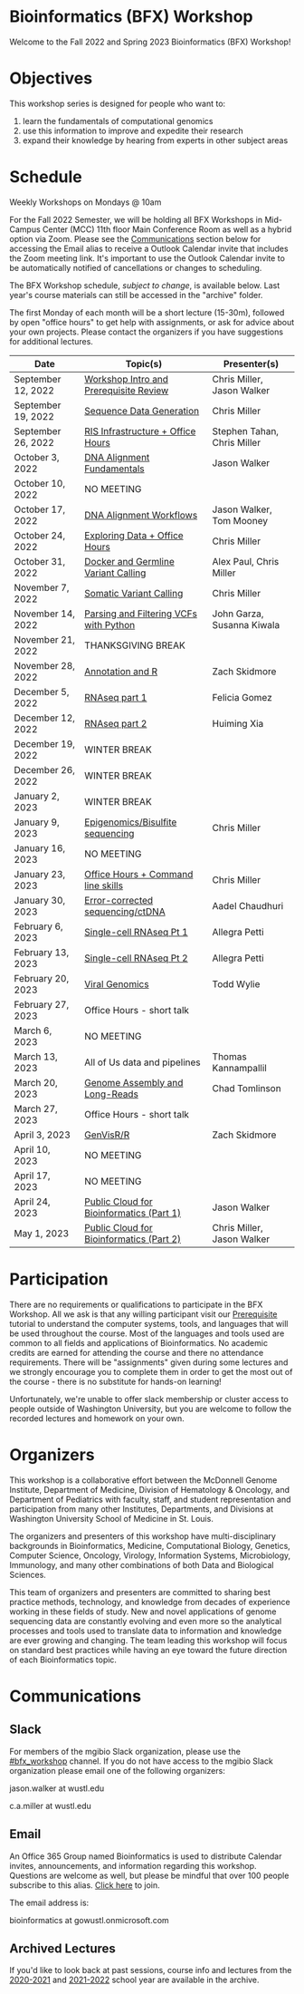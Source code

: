# Bioinformatics (BFX) Workshop

Welcome to the Fall 2022 and Spring 2023 Bioinformatics (BFX) Workshop! 

# Objectives

This workshop series is designed for people who want to:
1) learn the fundamentals of computational genomics
2) use this information to improve and expedite their research
3) expand their knowledge by hearing from experts in other subject areas

# Schedule

Weekly Workshops on Mondays @ 10am

For the Fall 2022 Semester, we will be holding all BFX Workshops in Mid-Campus Center (MCC) 11th floor Main Conference Room as well as a hybrid option via Zoom. Please see the [Communications](README.md#Communications) section below for accessing the Email alias to receive a Outlook Calendar invite that includes the Zoom meeting link. It's important to use the Outlook Calendar invite to be automatically notified of cancellations or changes to scheduling.

The BFX Workshop schedule, _subject to change_, is available below. Last year's course materials can still be accessed in the "archive" folder.

The first Monday of each month will be a short lecture (15-30m), followed by open "office hours" to get help with assignments, or ask for advice about your own projects. Please contact the organizers if you have suggestions for additional lectures.

|Date|Topic(s)|Presenter(s)|
|----|--------|------------|
| September 12, 2022 | [Workshop Intro and Prerequisite Review](lectures/week_01) | Chris Miller, Jason Walker | 
| September 19, 2022 | [Sequence Data Generation](lectures/week_02) | Chris Miller |
| September 26, 2022 | [RIS Infrastructure + Office Hours](https://wustl.box.com/s/003l9e3q1oh8631fdzct90aafcuxot1b) | Stephen Tahan, Chris Miller | 
| October 3, 2022 | [DNA Alignment Fundamentals](lectures/week_04) | Jason Walker |
| October 10, 2022 | NO MEETING | |
| October 17, 2022 | [DNA Alignment Workflows](lectures/week_05) | Jason Walker, Tom Mooney |
| October 24, 2022 | [Exploring Data + Office Hours](lectures/week_06) | Chris Miller |
| October 31, 2022 | [Docker and Germline Variant Calling](lectures/week_07) | Alex Paul, Chris Miller |
| November 7, 2022 | [Somatic Variant Calling](lectures/week_08) | Chris Miller|
| November 14, 2022 | [Parsing and Filtering VCFs with Python](lectures/week_09) | John Garza, Susanna Kiwala |
| November 21, 2022 | THANKSGIVING BREAK | |
| November 28, 2022 | [Annotation and R](lectures/week_10) | Zach Skidmore |
| December 5, 2022 | [RNAseq part 1](lectures/week_11) | Felicia Gomez |
| December 12, 2022 | [RNAseq part 2](lectures/week_12) | Huiming Xia |
| December 19, 2022 | WINTER BREAK | |
| December 26, 2022 | WINTER BREAK | |
| January 2, 2023 | WINTER BREAK | |
| January 9, 2023 | [Epigenomics/Bisulfite sequencing](lectures/week_13) | Chris Miller |
| January 16, 2023 | NO MEETING |  | 
| January 23, 2023 | [Office Hours + Command line skills](lectures/week_14) | Chris Miller | 
| January 30, 2023 | [Error-corrected sequencing/ctDNA](lectures/week_15) | Aadel Chaudhuri | 
| February 6, 2023 | [Single-cell RNAseq Pt 1](lectures/week_16) | Allegra Petti |
| February 13, 2023 | [Single-cell RNAseq Pt 2](lectures/week_17) | Allegra Petti |
| February 20, 2023 | [Viral Genomics](lectures/week_18) | Todd Wylie  |
| February 27, 2023 | Office Hours - short talk | |
| March 6, 2023 | NO MEETING |  |
| March 13, 2023 | All of Us data and pipelines | Thomas Kannampallil |
| March 20, 2023 | [Genome Assembly and Long-Reads](lectures/week_22) | Chad Tomlinson | 
| March 27, 2023 | Office Hours - short talk |  | 
| April 3, 2023 | [GenVisR/R](lectures/week_24) | Zach Skidmore |
| April 10, 2023 | NO MEETING | |
| April 17, 2023 | NO MEETING | |
| April 24, 2023 | [Public Cloud for Bioinformatics (Part 1)](lectures/week_27) | Jason Walker |
| May 1, 2023 | [Public Cloud for Bioinformatics (Part 2)](lectures/week_28) | Chris Miller, Jason Walker |

# Participation

There are no requirements or qualifications to participate in the BFX Workshop. All we ask is that any willing participant visit our [Prerequisite](lectures/week_01/bfx_workshop_01_overview.ipynb) tutorial to understand the computer systems, tools, and languages that will be used throughout the course. Most of the languages and tools used are common to all fields and applications of Bioinformatics. No academic credits are earned for attending the course and there no attendance requirements.  There will be "assignments" given during some lectures and we strongly encourage you to complete them in order to get the most out of the course - there is no substitute for hands-on learning!

Unfortunately, we're unable to offer slack membership or cluster access to people outside of Washington University, but you are welcome to follow the recorded lectures and homework on your own.

# Organizers

This workshop is a collaborative effort between the McDonnell Genome Institute, Department of Medicine, Division of Hematology & Oncology, and Department of Pediatrics with faculty, staff, and student representation and participation from many other Institutes, Departments, and Divisions at Washington University School of Medicine in St. Louis.

The organizers and presenters of this workshop have multi-disciplinary backgrounds in Bioinformatics, Medicine, Computational Biology, Genetics, Computer Science, Oncology, Virology, Information Systems, Microbiology, Immunology, and many other combinations of both Data and Biological Sciences.

This team of organizers and presenters are committed to sharing best practice methods, technology, and knowledge from decades of experience working in these fields of study. New and novel applications of genome sequencing data are constantly evolving and even more so the analytical processes and tools used to translate data to information and knowledge are ever growing and changing. The team leading this workshop will focus on standard best practices while having an eye toward the future direction of each Bioinformatics topic.

# Communications

## Slack

For members of the mgibio Slack organization, please use the [#bfx_workshop](https://mgibio.slack.com/archives/CDE4LQHHD) channel. If you do not have access to the mgibio Slack organization please email one of the following organizers:

jason.walker at wustl.edu

c.a.miller at wustl.edu

## Email

An Office 365 Group named Bioinformatics is used to distribute Calendar invites, announcements, and information regarding this workshop. Questions are welcome as well, but please be mindful that over 100 people subscribe to this alias. [Click here](https://outlook.office365.com/owa/bioinformatics@gowustl.onmicrosoft.com/groupsubscription.ashx?action=join&source=MSExchange/LokiServer&guid=2fdc302a-812b-4984-a57b-62ee21430272) to join.

The email address is: 

bioinformatics at gowustl.onmicrosoft.com

## Archived Lectures

If you'd like to look back at past sessions, course info and lectures from the [2020-2021](archive/v2020-2021) and [2021-2022](archive/v2021-2022) school year are available in the archive.
